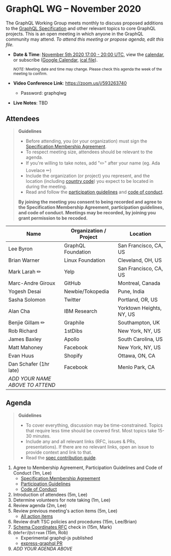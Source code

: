# GraphQL WG – November 2020

The GraphQL Working Group meets monthly to discuss proposed additions to the
[GraphQL Specification](https://github.com/graphql/graphql-spec) and other
relevant topics to core GraphQL projects. This is an open meeting in which
anyone in the GraphQL community may attend. *To attend this meeting or propose
agenda, edit this file.*

- **Date & Time**: [November 5th 2020 17:00 - 20:00 UTC](https://www.timeanddate.com/worldclock/meetingdetails.html?year=2020&month=11&day=5&hour=17&min=0&sec=0&p1=224&p2=179&p3=136&p4=37&p5=239&p6=101&p7=152), view the [calendar](https://calendar.google.com/calendar/embed?src=linuxfoundation.org_ik79t9uuj2p32i3r203dgv5mo8%40group.calendar.google.com), or subscribe ([Google Calendar](https://calendar.google.com/calendar?cid=bGludXhmb3VuZGF0aW9uLm9yZ19pazc5dDl1dWoycDMyaTNyMjAzZGd2NW1vOEBncm91cC5jYWxlbmRhci5nb29nbGUuY29t), [ical file](https://calendar.google.com/calendar/ical/linuxfoundation.org_ik79t9uuj2p32i3r203dgv5mo8%40group.calendar.google.com/public/basic.ics)).

  <small>*NOTE:* Meeting date and time may change. Please check this agenda the week of the meeting to confirm.</small>
- **Video Conference Link**: https://zoom.us/j/593263740
  - Password: graphqlwg
- **Live Notes**: TBD


## Attendees

> **Guidelines**
> - Before attending, you (or your organization) must sign the [Specification Membership Agreement](https://github.com/graphql/foundation).
> - To respect meeting size, attendees should be relevant to the agenda.
> - If you're willing to take notes, add "✏️" after your name (eg. Ada Lovelace ✏)
> - Include the organization (or project) you represent, and the location (including [country code](https://en.wikipedia.org/wiki/List_of_ISO_3166_country_codes#Current_ISO_3166_country_codes)) you expect to be located in during the meeting.
> - Read and follow the [participation guidelines](https://github.com/graphql/graphql-wg#participation-guidelines) and [code of conduct](https://github.com/graphql/foundation/blob/master/CODE-OF-CONDUCT.md).
>
> **By joining the meeting you consent to being recorded and agree to the Specification Membership Agreement, participation guidelines, and code of conduct. Meetings may be recorded, by joining you grant permission to be recoded.**

| Name                     | Organization / Project   | Location
| ------------------------ | ------------------------ | ------------------------
| Lee Byron                | GraphQL Foundation       | San Francisco, CA, US
| Brian Warner             | Linux Foundation         | Cleveland, OH, US
| Mark Larah ✏             | Yelp                     | San Francisco, CA, US
| Marc-Andre Giroux        | GitHub                   | Montreal, Canada
| Yogesh Desai             | Newbie/Tokopedia         | Pune, India
| Sasha Solomon            | Twitter                  | Portland, OR, US
| Alan Cha                 | IBM Research             | Yorktown Heights, NY, US
| Benjie Gillam ✏          | Graphile                 | Southampton, UK
| Rob Richard              | 1stDibs                  | New York, NY, US
| James Baxley             | Apollo                   | South Carolina, US
| Matt Mahoney             | Facebook                 | New York, NY, US
| Evan Huus                | Shopify                  | Ottawa, ON, CA
| Dan Schafer (1hr late)   | Facebook                 | Menlo Park, CA
| *ADD YOUR NAME ABOVE TO ATTEND*


## Agenda

> **Guidelines**
> - To cover everything, discussion may be time-constrained. Topics that require less time should be covered first. Most topics take 15-30 minutes.
> - Include any and all relevant links (RFC, issues & PRs, presentations). If there are no relevant links, open an issue to provide context and link to that.
> - Read the [spec contribution guide](https://github.com/graphql/graphql-spec/blob/master/CONTRIBUTING.md).

<!--

Example agenda item:

1. Discuss moving the subscriptions proposal to stage 2 (30m, Lee)
   - [Subscriptions RFC](link.to/the-relevant/pr-or-issue-or-doc)
   - [GraphQL.js PR](github.link/to/the/project/pr)
   - [Another Relevant Link](youre.getting/the-idea.now)

-->

1. Agree to Membership Agreement, Participation Guidelines and Code of Conduct (1m, Lee)
   - [Specification Membership Agreement](https://github.com/graphql/foundation)
   - [Participation Guidelines](https://github.com/graphql/graphql-wg#participation-guidelines)
   - [Code of Conduct](https://github.com/graphql/foundation/blob/master/CODE-OF-CONDUCT.md)
1. Introduction of attendees (5m, Lee)
1. Determine volunteers for note taking (1m, Lee)
1. Review agenda (2m, Lee)
1. Review previous meeting's action items (5m, Lee)
   - [All action items](https://github.com/graphql/graphql-wg/issues?q=is%3Aissue+label%3A%22Action+item+%3Aclapper%3A%22)
1. Review draft TSC policies and procedures (15m, Lee/Brian)
1. [Schema Coordinates RFC](https://github.com/graphql/graphql-spec/pull/746) check in (15m, Mark)
1. `@defer`/`@stream` (15m, Rob)
   - Experimental graphql-js published
   - [express-graphql PR](https://github.com/graphql/express-graphql/pull/583)
1. *ADD YOUR AGENDA ABOVE*
